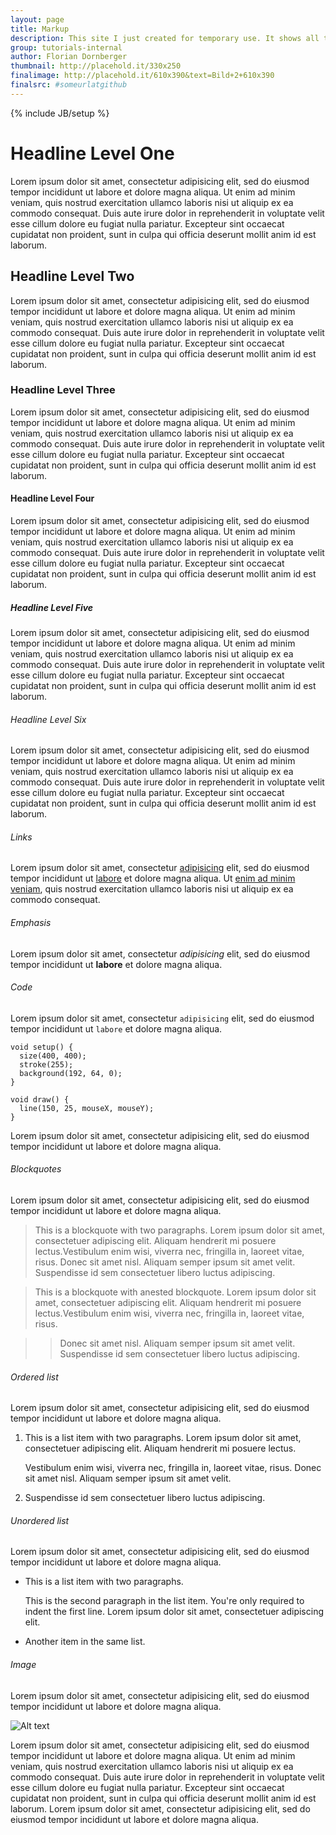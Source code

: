 ```yaml
---
layout: page
title: Markup
description: This site I just created for temporary use. It shows all the markup in markdown format you can use in the .md files and how they are styled.
group: tutorials-internal
author: Florian Dornberger
thumbnail: http://placehold.it/330x250
finalimage: http://placehold.it/610x390&text=Bild+2+610x390
finalsrc: #someurlatgithub
---
```


{% include JB/setup %}

# Headline Level One
Lorem ipsum dolor sit amet, consectetur adipisicing elit, sed do eiusmod tempor incididunt ut labore et dolore magna aliqua. Ut enim ad minim veniam, quis nostrud exercitation ullamco laboris nisi ut aliquip ex ea commodo consequat. Duis aute irure dolor in reprehenderit in voluptate velit esse cillum dolore eu fugiat nulla pariatur. Excepteur sint occaecat cupidatat non proident, sunt in culpa qui officia deserunt mollit anim id est laborum.

## Headline Level Two
Lorem ipsum dolor sit amet, consectetur adipisicing elit, sed do eiusmod tempor incididunt ut labore et dolore magna aliqua. Ut enim ad minim veniam, quis nostrud exercitation ullamco laboris nisi ut aliquip ex ea commodo consequat. Duis aute irure dolor in reprehenderit in voluptate velit esse cillum dolore eu fugiat nulla pariatur. Excepteur sint occaecat cupidatat non proident, sunt in culpa qui officia deserunt mollit anim id est laborum.

### Headline Level Three
Lorem ipsum dolor sit amet, consectetur adipisicing elit, sed do eiusmod tempor incididunt ut labore et dolore magna aliqua. Ut enim ad minim veniam, quis nostrud exercitation ullamco laboris nisi ut aliquip ex ea commodo consequat. Duis aute irure dolor in reprehenderit in voluptate velit esse cillum dolore eu fugiat nulla pariatur. Excepteur sint occaecat cupidatat non proident, sunt in culpa qui officia deserunt mollit anim id est laborum.

#### Headline Level Four
Lorem ipsum dolor sit amet, consectetur adipisicing elit, sed do eiusmod tempor incididunt ut labore et dolore magna aliqua. Ut enim ad minim veniam, quis nostrud exercitation ullamco laboris nisi ut aliquip ex ea commodo consequat. Duis aute irure dolor in reprehenderit in voluptate velit esse cillum dolore eu fugiat nulla pariatur. Excepteur sint occaecat cupidatat non proident, sunt in culpa qui officia deserunt mollit anim id est laborum.

##### Headline Level Five
Lorem ipsum dolor sit amet, consectetur adipisicing elit, sed do eiusmod tempor incididunt ut labore et dolore magna aliqua. Ut enim ad minim veniam, quis nostrud exercitation ullamco laboris nisi ut aliquip ex ea commodo consequat. Duis aute irure dolor in reprehenderit in voluptate velit esse cillum dolore eu fugiat nulla pariatur. Excepteur sint occaecat cupidatat non proident, sunt in culpa qui officia deserunt mollit anim id est laborum.

###### Headline Level Six
Lorem ipsum dolor sit amet, consectetur adipisicing elit, sed do eiusmod tempor incididunt ut labore et dolore magna aliqua. Ut enim ad minim veniam, quis nostrud exercitation ullamco laboris nisi ut aliquip ex ea commodo consequat. Duis aute irure dolor in reprehenderit in voluptate velit esse cillum dolore eu fugiat nulla pariatur. Excepteur sint occaecat cupidatat non proident, sunt in culpa qui officia deserunt mollit anim id est laborum.

###### Links
Lorem ipsum dolor sit amet, consectetur [adipisicing](http://example.com/ "Link title for adipisicing") elit, sed do eiusmod tempor incididunt ut [labore](http://example.com/ "Link title for labore") et dolore magna aliqua. Ut [enim ad minim veniam](http://example.com/ "Link title for enim ad minim veniam"), quis nostrud exercitation ullamco laboris nisi ut aliquip ex ea commodo consequat.

###### Emphasis
Lorem ipsum dolor sit amet, consectetur *adipisicing* elit, sed do eiusmod tempor incididunt ut **labore** et dolore magna aliqua.

###### Code
Lorem ipsum dolor sit amet, consectetur `adipisicing` elit, sed do eiusmod tempor incididunt ut `labore` et dolore magna aliqua.

    void setup() {
      size(400, 400);
      stroke(255);
      background(192, 64, 0);
    }

    void draw() {
      line(150, 25, mouseX, mouseY);
    }

Lorem ipsum dolor sit amet, consectetur adipisicing elit, sed do eiusmod tempor incididunt ut labore et dolore magna aliqua.

###### Blockquotes
Lorem ipsum dolor sit amet, consectetur adipisicing elit, sed do eiusmod tempor incididunt ut labore et dolore magna aliqua.

> This is a blockquote with two paragraphs. Lorem ipsum dolor sit amet, consectetuer adipiscing elit. Aliquam hendrerit mi posuere lectus.Vestibulum enim wisi, viverra nec, fringilla in, laoreet vitae, risus.
> Donec sit amet nisl. Aliquam semper ipsum sit amet velit. Suspendisse id sem consectetuer libero luctus adipiscing.

> This is a blockquote with anested blockquote. Lorem ipsum dolor sit amet, consectetuer adipiscing elit. Aliquam hendrerit mi posuere lectus.Vestibulum enim wisi, viverra nec, fringilla in, laoreet vitae, risus.

>> Donec sit amet nisl. Aliquam semper ipsum sit amet velit. Suspendisse id sem consectetuer libero luctus adipiscing.

###### Ordered list
Lorem ipsum dolor sit amet, consectetur adipisicing elit, sed do eiusmod tempor incididunt ut labore et dolore magna aliqua.

1.  This is a list item with two paragraphs. Lorem ipsum dolor sit amet, consectetuer adipiscing elit. Aliquam hendrerit mi posuere lectus.

    Vestibulum enim wisi, viverra nec, fringilla in, laoreet vitae, risus. Donec sit amet nisl. Aliquam semper ipsum sit amet velit.

2.  Suspendisse id sem consectetuer libero luctus adipiscing.

###### Unordered list
Lorem ipsum dolor sit amet, consectetur adipisicing elit, sed do eiusmod tempor incididunt ut labore et dolore magna aliqua.

*   This is a list item with two paragraphs.

    This is the second paragraph in the list item. You're only required to indent the first line. Lorem ipsum dolor sit amet, consectetuer adipiscing elit.

*   Another item in the same list.

###### Image
Lorem ipsum dolor sit amet, consectetur adipisicing elit, sed do eiusmod tempor incididunt ut labore et dolore magna aliqua.

![Alt text](http://placehold.it/610x390&text=Some+Image "Optional title")

Lorem ipsum dolor sit amet, consectetur adipisicing elit, sed do eiusmod tempor incididunt ut labore et dolore magna aliqua. Ut enim ad minim veniam, quis nostrud exercitation ullamco laboris nisi ut aliquip ex ea commodo consequat. Duis aute irure dolor in reprehenderit in voluptate velit esse cillum dolore eu fugiat nulla pariatur. Excepteur sint occaecat cupidatat non proident, sunt in culpa qui officia deserunt mollit anim id est laborum. Lorem ipsum dolor sit amet, consectetur adipisicing elit, sed do eiusmod tempor incididunt ut labore et dolore magna aliqua.

